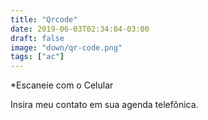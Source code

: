 ```yaml
---
title: "Qrcode"
date: 2019-06-03T02:34:04-03:00
draft: false
image: "down/qr-code.png"
tags: ["ac"]
---
```


*Escaneie com o Celular

Insira meu contato em sua agenda telefônica.